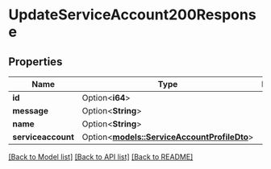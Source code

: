 # UpdateServiceAccount200Response

## Properties

Name | Type | Description | Notes
------------ | ------------- | ------------- | -------------
**id** | Option<**i64**> |  | [optional]
**message** | Option<**String**> |  | [optional]
**name** | Option<**String**> |  | [optional]
**serviceaccount** | Option<[**models::ServiceAccountProfileDto**](ServiceAccountProfileDTO.md)> |  | [optional]

[[Back to Model list]](../README.md#documentation-for-models) [[Back to API list]](../README.md#documentation-for-api-endpoints) [[Back to README]](../README.md)


